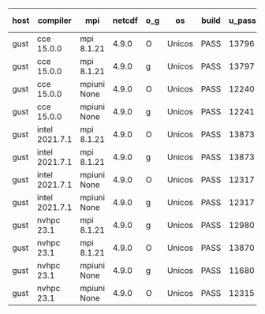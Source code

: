 

| host     | compiler                              | mpi                      | netcdf        | o_g        | os       | build       | u_pass          | u_fail          | s_pass            | s_fail            | e_pass             | e_fail             | nuopc_pass       | nuopc_fail       | artifacts link          |
|----------|---------------------------------------|--------------------------|---------------|------------|----------|-------------|-----------------|-----------------|-------------------|-------------------|--------------------|--------------------|------------------|------------------|-------------------------|
| gust | cce 15.0.0 | mpi 8.1.21  | 4.9.0  | O | Unicos | PASS | 13796 | 77 | 49 | 0 | 80 | 0 | 51 | 1 | <a href="https://github.com/esmf-org/esmf-test-artifacts/tree/b6d4df1b0ff0d2a393f0a94766cbd48aa6b4b6c7/patch_8.4.1/cce/15.0.0/O/mpi/8.1.21" target="_blank">b6d4df1</a> | 
| gust | cce 15.0.0 | mpi 8.1.21  | 4.9.0  | g | Unicos | PASS | 13797 | 76 | 49 | 0 | 80 | 0 | 51 | 1 | <a href="https://github.com/esmf-org/esmf-test-artifacts/tree/84305df38e9a33a0315b9db68a050c3e54d5608d/patch_8.4.1/cce/15.0.0/g/mpi/8.1.21" target="_blank">84305df</a> | 
| gust | cce 15.0.0 | mpiuni None  | 4.9.0  | O | Unicos | PASS | 12240 | 77 | 8 | 0 | 43 | 0 | None | None | <a href="https://github.com/esmf-org/esmf-test-artifacts/tree/680267fdd309f1a7082c16fd30b40b99a4470660/patch_8.4.1/cce/15.0.0/O/mpiuni/None" target="_blank">680267f</a> | 
| gust | cce 15.0.0 | mpiuni None  | 4.9.0  | g | Unicos | PASS | 12241 | 76 | 8 | 0 | 43 | 0 | None | None | <a href="https://github.com/esmf-org/esmf-test-artifacts/tree/f2058d8864bb60c5802f98e49931064a1d0841fb/patch_8.4.1/cce/15.0.0/g/mpiuni/None" target="_blank">f2058d8</a> | 
| gust | intel 2021.7.1 | mpi 8.1.21  | 4.9.0  | O | Unicos | PASS | 13873 | 0 | 49 | 0 | 80 | 0 | 52 | 0 | <a href="https://github.com/esmf-org/esmf-test-artifacts/tree/a0a3c54ecb60d0a9a847dd839dad3fa7fd1b02a5/patch_8.4.1/intel/2021.7.1/O/mpi/8.1.21" target="_blank">a0a3c54</a> | 
| gust | intel 2021.7.1 | mpi 8.1.21  | 4.9.0  | g | Unicos | PASS | 13873 | 0 | 49 | 0 | 80 | 0 | 52 | 0 | <a href="https://github.com/esmf-org/esmf-test-artifacts/tree/06512464450ad06763d3ce0a00422719fde90315/patch_8.4.1/intel/2021.7.1/g/mpi/8.1.21" target="_blank">0651246</a> | 
| gust | intel 2021.7.1 | mpiuni None  | 4.9.0  | O | Unicos | PASS | 12317 | 0 | 8 | 0 | 43 | 0 | None | None | <a href="https://github.com/esmf-org/esmf-test-artifacts/tree/6e0a945a3162278af2b24de4d1915f5bd1b5e73e/patch_8.4.1/intel/2021.7.1/O/mpiuni/None" target="_blank">6e0a945</a> | 
| gust | intel 2021.7.1 | mpiuni None  | 4.9.0  | g | Unicos | PASS | 12317 | 0 | 8 | 0 | 43 | 0 | None | None | <a href="https://github.com/esmf-org/esmf-test-artifacts/tree/91255e7aee1f548d7bc6c23447a19d80cfc44e43/patch_8.4.1/intel/2021.7.1/g/mpiuni/None" target="_blank">91255e7</a> | 
| gust | nvhpc 23.1 | mpi 8.1.21  | 4.9.0  | g | Unicos | PASS | 12980 | 893 | 35 | 14 | 66 | 14 | 10 | 42 | <a href="https://github.com/esmf-org/esmf-test-artifacts/tree/9a8e2da46ac6b78a3d67a4d6c6bf6f036e9e8ef6/patch_8.4.1/nvhpc/23.1/g/mpi/8.1.21" target="_blank">9a8e2da</a> | 
| gust | nvhpc 23.1 | mpi 8.1.21  | 4.9.0  | O | Unicos | PASS | 13870 | 3 | 49 | 0 | 80 | 0 | 45 | 7 | <a href="https://github.com/esmf-org/esmf-test-artifacts/tree/f48937c53c8e0d5a4c5f332e2bca05ee2eacb067/patch_8.4.1/nvhpc/23.1/O/mpi/8.1.21" target="_blank">f48937c</a> | 
| gust | nvhpc 23.1 | mpiuni None  | 4.9.0  | g | Unicos | PASS | 11680 | 637 | 4 | 4 | 40 | 3 | None | None | <a href="https://github.com/esmf-org/esmf-test-artifacts/tree/4a1f24edae1d88b97ff68717806823bba1e19519/patch_8.4.1/nvhpc/23.1/g/mpiuni/None" target="_blank">4a1f24e</a> | 
| gust | nvhpc 23.1 | mpiuni None  | 4.9.0  | O | Unicos | PASS | 12315 | 2 | 8 | 0 | 43 | 0 | None | None | <a href="https://github.com/esmf-org/esmf-test-artifacts/tree/75af5d9d60e1775c19b0d529f21dce660a80edc4/patch_8.4.1/nvhpc/23.1/O/mpiuni/None" target="_blank">75af5d9</a> | 
